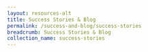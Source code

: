 ```yaml
---
layout: resources-alt
title: Success Stories & Blog
permalink: /success-and-blog/success-stories
breadcrumb: Success Stories & Blog
collection_name: success-stories
---
```

